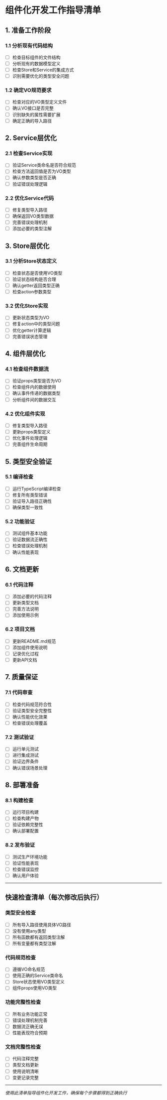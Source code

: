 # 组件化开发工作指导清单

## 1. 准备工作阶段

### 1.1 分析现有代码结构
- [ ] 检查目标组件的文件结构
- [ ] 分析现有的数据模型定义
- [ ] 检查Store和Service的集成方式
- [ ] 识别需要优化的类型安全问题

### 1.2 确定VO规范要求
- [ ] 检查对应的VO类型定义文件
- [ ] 确认VO接口是否完整
- [ ] 识别缺失的属性需要扩展
- [ ] 确定正确的导入路径

## 2. Service层优化

### 2.1 检查Service实现
- [ ] 验证Service类命名是否符合规范
- [ ] 检查方法返回值是否为VO类型
- [ ] 确认参数类型是否正确
- [ ] 验证错误处理逻辑

### 2.2 优化Service代码
- [ ] 修复类型导入路径
- [ ] 确保返回VO类型数据
- [ ] 完善错误处理机制
- [ ] 添加必要的类型注解

## 3. Store层优化

### 3.1 分析Store状态定义
- [ ] 检查状态是否使用VO类型
- [ ] 验证状态结构是否合理
- [ ] 确认getter返回类型正确
- [ ] 检查action参数类型

### 3.2 优化Store实现
- [ ] 更新状态类型为VO
- [ ] 修复action中的类型问题
- [ ] 优化getter计算逻辑
- [ ] 完善错误状态管理

## 4. 组件层优化

### 4.1 检查组件数据流
- [ ] 验证props类型是否为VO
- [ ] 检查组件内的数据使用
- [ ] 确认事件传递的数据类型
- [ ] 分析组件间的数据交互

### 4.2 优化组件实现
- [ ] 修复类型导入路径
- [ ] 更新props类型定义
- [ ] 优化事件处理逻辑
- [ ] 完善组件生命周期

## 5. 类型安全验证

### 5.1 编译检查
- [ ] 运行TypeScript编译检查
- [ ] 修复所有类型错误
- [ ] 验证导入路径正确性
- [ ] 确保类型一致性

### 5.2 功能验证
- [ ] 测试组件基本功能
- [ ] 验证数据流正确性
- [ ] 检查错误处理机制
- [ ] 确认性能表现

## 6. 文档更新

### 6.1 代码注释
- [ ] 添加必要的代码注释
- [ ] 更新类型文档
- [ ] 完善方法说明
- [ ] 添加使用示例

### 6.2 项目文档
- [ ] 更新README.md规范
- [ ] 添加组件使用说明
- [ ] 记录优化过程
- [ ] 更新API文档

## 7. 质量保证

### 7.1 代码审查
- [ ] 检查代码规范符合性
- [ ] 验证类型安全完整性
- [ ] 确认性能优化效果
- [ ] 检查错误处理覆盖

### 7.2 测试验证
- [ ] 运行单元测试
- [ ] 进行集成测试
- [ ] 验证边界条件
- [ ] 确认错误场景处理

## 8. 部署准备

### 8.1 构建检查
- [ ] 运行项目构建
- [ ] 检查构建产物
- [ ] 验证依赖完整性
- [ ] 确认部署配置

### 8.2 发布验证
- [ ] 测试生产环境功能
- [ ] 验证性能表现
- [ ] 检查错误监控
- [ ] 确认用户体验

---

## 快速检查清单（每次修改后执行）

### 类型安全检查
- [ ] 所有导入路径使用具体VO路径
- [ ] 没有使用any类型
- [ ] 所有函数都有返回类型注解
- [ ] 所有变量都有类型注解

### 代码规范检查
- [ ] 遵循VO命名规范
- [ ] 使用正确的Service类命名
- [ ] Store状态使用VO类型定义
- [ ] 组件props使用VO类型

### 功能完整性检查
- [ ] 所有业务功能正常
- [ ] 错误处理机制完善
- [ ] 数据流正确无误
- [ ] 性能表现符合预期

### 文档完整性检查
- [ ] 代码注释完整
- [ ] 类型文档更新
- [ ] 使用说明清晰
- [ ] 变更记录完整

---

*使用此清单指导组件化开发工作，确保每个步骤都得到正确执行*